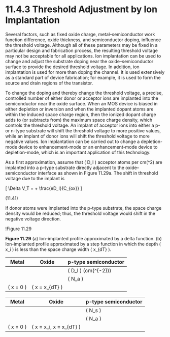 # 11.4.3 Threshold Adjustment by Ion Implantation

Several factors, such as fixed oxide charge, metal–semiconductor work function difference, oxide thickness, and semiconductor doping, influence the threshold voltage. Although all of these parameters may be fixed in a particular design and fabrication process, the resulting threshold voltage may not be acceptable for all applications. Ion implantation can be used to change and adjust the substrate doping near the oxide–semiconductor surface to provide the desired threshold voltage. In addition, ion implantation is used for more than doping the channel. It is used extensively as a standard part of device fabrication; for example, it is used to form the source and drain regions of the transistor.

To change the doping and thereby change the threshold voltage, a precise, controlled number of either donor or acceptor ions are implanted into the semiconductor near the oxide surface. When an MOS device is biased in either depletion or inversion and when the implanted dopant atoms are within the induced space charge region, then the ionized dopant charge adds to (or subtracts from) the maximum space charge density, which controls the threshold voltage. An implant of acceptor ions into either a p- or n-type substrate will shift the threshold voltage to more positive values, while an implant of donor ions will shift the threshold voltage to more negative values. Ion implantation can be carried out to change a depletion-mode device to enhancement-mode or an enhancement-mode device to depletion-mode, which is an important application of this technology.

As a first approximation, assume that \( D_I \) acceptor atoms per cm\(^2\) are implanted into a p-type substrate directly adjacent to the oxide–semiconductor interface as shown in Figure 11.29a. The shift in threshold voltage due to the implant is

\[
\Delta V_T = + \frac{eD_I}{C_{ox}}
\]

(11.41)

If donor atoms were implanted into the p-type substrate, the space charge density would be reduced; thus, the threshold voltage would shift in the negative voltage direction.

!Figure 11.29

**Figure 11.29** (a) Ion-implanted profile approximated by a delta function. (b) Ion-implanted profile approximated by a step function in which the depth \( x_i \) is less than the space charge width \( x_{dT} \).

| Metal | Oxide | p-type semiconductor |
|-------|-------|-----------------------|
|       |       | \( D_I \) (cm\(^{-2}\)) |
|       |       | \( N_a \)              |
| \( x = 0 \) | \( x = x_{dT} \) |       |

| Metal | Oxide | p-type semiconductor |
|-------|-------|-----------------------|
|       |       | \( N_s \)             |
|       |       | \( N_a \)             |
| \( x = 0 \) | \( x = x_i, x = x_{dT} \) | |
